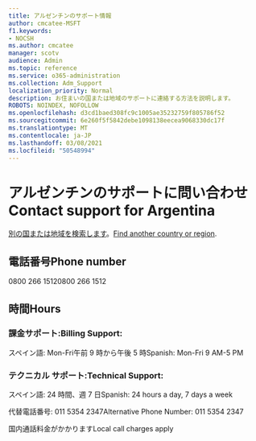 ```yaml
---
title: アルゼンチンのサポート情報
author: cmcatee-MSFT
f1.keywords:
- NOCSH
ms.author: cmcatee
manager: scotv
audience: Admin
ms.topic: reference
ms.service: o365-administration
ms.collection: Adm_Support
localization_priority: Normal
description: お住まいの国または地域のサポートに連絡する方法を説明します。
ROBOTS: NOINDEX, NOFOLLOW
ms.openlocfilehash: d3cd1baed308fc9c1005ae35232759f805786f52
ms.sourcegitcommit: 6e260f5f5842debe1098138eecea9068330dc17f
ms.translationtype: MT
ms.contentlocale: ja-JP
ms.lasthandoff: 03/08/2021
ms.locfileid: "50548994"
---
```

# <a name="contact-support-for-argentina"></a><span data-ttu-id="13c1e-103">アルゼンチンのサポートに問い合わせ</span><span class="sxs-lookup"><span data-stu-id="13c1e-103">Contact support for Argentina</span></span>

<span data-ttu-id="13c1e-104">[別の国または地域を検索します](../contact-support-for-business-products.md)。</span><span class="sxs-lookup"><span data-stu-id="13c1e-104">[Find another country or region](../contact-support-for-business-products.md).</span></span>

## <a name="phone-number"></a><span data-ttu-id="13c1e-105">電話番号</span><span class="sxs-lookup"><span data-stu-id="13c1e-105">Phone number</span></span>
<span data-ttu-id="13c1e-106">0800 266 1512</span><span class="sxs-lookup"><span data-stu-id="13c1e-106">0800 266 1512</span></span>

## <a name="hours"></a><span data-ttu-id="13c1e-107">時間</span><span class="sxs-lookup"><span data-stu-id="13c1e-107">Hours</span></span>
### <a name="billing-support"></a><span data-ttu-id="13c1e-108">課金サポート:</span><span class="sxs-lookup"><span data-stu-id="13c1e-108">Billing Support:</span></span>

<span data-ttu-id="13c1e-109">スペイン語: Mon-Fri午前 9 時から午後 5 時</span><span class="sxs-lookup"><span data-stu-id="13c1e-109">Spanish: Mon-Fri 9 AM-5 PM</span></span>

### <a name="technical-support"></a><span data-ttu-id="13c1e-110">テクニカル サポート:</span><span class="sxs-lookup"><span data-stu-id="13c1e-110">Technical Support:</span></span>

<span data-ttu-id="13c1e-111">スペイン語: 24 時間、週 7 日</span><span class="sxs-lookup"><span data-stu-id="13c1e-111">Spanish: 24 hours a day, 7 days a week</span></span>

<span data-ttu-id="13c1e-112">代替電話番号: 011 5354 2347</span><span class="sxs-lookup"><span data-stu-id="13c1e-112">Alternative Phone Number: 011 5354 2347</span></span>

<span data-ttu-id="13c1e-113">国内通話料金がかかります</span><span class="sxs-lookup"><span data-stu-id="13c1e-113">Local call charges apply</span></span>
